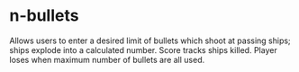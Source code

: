 # n-bullets

Allows users to enter a desired limit of bullets which shoot at passing ships; ships explode into a calculated number. Score tracks ships killed. Player loses when maximum number of bullets are all used.
